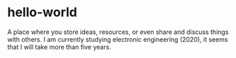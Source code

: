 # hello-world
A place where you store ideas, resources, or even share and discuss things with others.
I am currently studying electronic engineering (2020), it seems that I will take more than five years.

